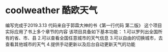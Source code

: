 # coolweather 酷欧天气
编写完成于2019.3.13
代码来自于郭霖大神的书《第一行代码 第二版》
这个项目实际应用了书上多个章节的内容
该项目具备如下基本功能：
1.可以罗列出全国所有的省、市、县
2.可以查看全国任意城市的天气信息
3.可以自由的切换城市，去查看其他城市的天气
4.提供手动更新以及后台自动更新天气的功能
